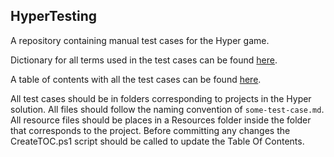## HyperTesting
A repository containing manual test cases for the Hyper game.

Dictionary for all terms used in the test cases can be found [here](dictionary.md).

A table of contents with all the test cases can be found [here](TOC.md).

All test cases should be in folders corresponding to projects in the Hyper solution. 
All files should follow the naming convention of `some-test-case.md`. 
All resource files should be places in a Resources folder inside the folder that corresponds to the project. 
Before committing any changes the CreateTOC.ps1 script should be called to update the Table Of Contents.

